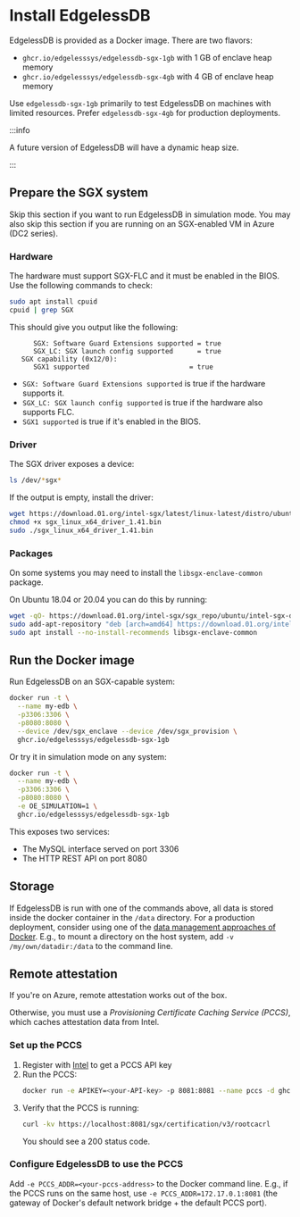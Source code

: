 # Install EdgelessDB

EdgelessDB is provided as a Docker image. There are two flavors:
* `ghcr.io/edgelesssys/edgelessdb-sgx-1gb` with 1 GB of enclave heap memory
* `ghcr.io/edgelesssys/edgelessdb-sgx-4gb` with 4 GB of enclave heap memory

Use `edgelessdb-sgx-1gb` primarily to test EdgelessDB on machines with limited resources. Prefer `edgelessdb-sgx-4gb` for production deployments.

:::info

A future version of EdgelessDB will have a dynamic heap size.

:::

## Prepare the SGX system
Skip this section if you want to run EdgelessDB in simulation mode. You may also skip this section if you are running on an SGX-enabled VM in Azure (DC2 series).

### Hardware
The hardware must support SGX-FLC and it must be enabled in the BIOS. Use the following commands to check:
```bash
sudo apt install cpuid
cpuid | grep SGX
```

This should give you output like the following:
```shell-session
      SGX: Software Guard Extensions supported = true
      SGX_LC: SGX launch config supported      = true
   SGX capability (0x12/0):
      SGX1 supported                         = true
```

* `SGX: Software Guard Extensions supported` is true if the hardware supports it.
* `SGX_LC: SGX launch config supported` is true if the hardware also supports FLC.
* `SGX1 supported` is true if it's enabled in the BIOS.

### Driver
The SGX driver exposes a device:
```bash
ls /dev/*sgx*
```

If the output is empty, install the driver:
```bash
wget https://download.01.org/intel-sgx/latest/linux-latest/distro/ubuntu`lsb_release -rs`-server/sgx_linux_x64_driver_1.41.bin
chmod +x sgx_linux_x64_driver_1.41.bin
sudo ./sgx_linux_x64_driver_1.41.bin
```

### Packages

On some systems you may need to install the `libsgx-enclave-common` package.

On Ubuntu 18.04 or 20.04 you can do this by running:

```bash
wget -qO- https://download.01.org/intel-sgx/sgx_repo/ubuntu/intel-sgx-deb.key | sudo apt-key add
sudo add-apt-repository "deb [arch=amd64] https://download.01.org/intel-sgx/sgx_repo/ubuntu `lsb_release -cs` main"
sudo apt install --no-install-recommends libsgx-enclave-common
```

## Run the Docker image
Run EdgelessDB on an SGX-capable system:
```bash
docker run -t \
  --name my-edb \
  -p3306:3306 \
  -p8080:8080 \
  --device /dev/sgx_enclave --device /dev/sgx_provision \
  ghcr.io/edgelesssys/edgelessdb-sgx-1gb
```

Or try it in simulation mode on any system:
```bash
docker run -t \
  --name my-edb \
  -p3306:3306 \
  -p8080:8080 \
  -e OE_SIMULATION=1 \
  ghcr.io/edgelesssys/edgelessdb-sgx-1gb
```

This exposes two services:
* The MySQL interface served on port 3306
* The HTTP REST API on port 8080

## Storage
If EdgelessDB is run with one of the commands above, all data is stored inside the docker container in the `/data` directory. For a production deployment, consider using one of the [data management approaches of Docker](https://docs.docker.com/storage). E.g., to mount a directory on the host system, add `-v /my/own/datadir:/data` to the command line.

## Remote attestation
If you're on Azure, remote attestation works out of the box.

Otherwise, you must use a *Provisioning Certificate Caching Service (PCCS)*, which caches attestation data from Intel.

### Set up the PCCS
1. Register with [Intel](https://api.portal.trustedservices.intel.com/provisioning-certification) to get a PCCS API key
1. Run the PCCS:
   ```bash
   docker run -e APIKEY=<your-API-key> -p 8081:8081 --name pccs -d ghcr.io/edgelesssys/pccs
   ```
1. Verify that the PCCS is running:
   ```bash
   curl -kv https://localhost:8081/sgx/certification/v3/rootcacrl
   ```
   You should see a 200 status code.

### Configure EdgelessDB to use the PCCS
Add `-e PCCS_ADDR=<your-pccs-address>` to the Docker command line. E.g., if the PCCS runs on the same host, use `-e PCCS_ADDR=172.17.0.1:8081` (the gateway of Docker's default network bridge + the default PCCS port).
